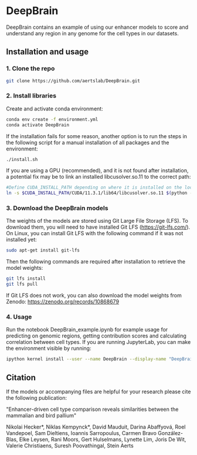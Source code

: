 # DeepBrain

DeepBrain contains an example of using our enhancer models to score and understand any region in any genome for the cell types in our datasets.

## Installation and usage

### 1. Clone the repo
   ```bash
   git clone https://github.com/aertslab/DeepBrain.git
   ```

### 2. Install libraries
   Create and activate conda environment: 
   ```bash
   conda env create -f environment.yml
   conda activate DeepBrain
   ```
   If the installation fails for some reason, another option is to run the steps in the following script for a manual installation of all packages and the environment:
   ```bash
   ./install.sh
   ```
   If you are using a GPU (recommended), and it is not found after installation, a potential fix may be to link an installed libcusolver.so.11 to the correct path:
   ```bash
   #Define CUDA_INSTALL_PATH depending on where it is installed on the local machine
   ln -s $CUDA_INSTALL_PATH/CUDA/11.3.1/lib64/libcusolver.so.11 $(python -c "import tensorflow.python as x; print(x.__path__[0])")/libcusolver.so.10
   ```

### 3. Download the DeepBrain models
   The weights of the models are stored using Git Large File Storage (LFS). To download them, you will need to have installed Git LFS (https://git-lfs.com/). On Linux, you can install Git LFS with the following command if it was not installed yet:
   ```bash
   sudo apt-get install git-lfs 
   ```
   Then the following commands are required after installation to retrieve the model weights:
   ``` bash
   git lfs install
   git lfs pull
   ```
   If Git LFS does not work, you can also download the model weights from Zenodo: https://zenodo.org/records/10868679
### 4. Usage
   Run the notebook DeepBrain_example.ipynb for example usage for predicting on genomic regions, getting contribution scores and calculating correlation between cell types. If you are running JupyterLab, you can make the environment visible by running:
   ```bash
   ipython kernel install --user --name DeepBrain --display-name "DeepBrain"
   ```

## Citation
If the models or accompanying files are helpful for your research please cite the following publication:

"Enhancer-driven cell type comparison reveals similarities between the mammalian and bird pallium"

Nikolai Hecker*, Niklas Kempynck*, David Mauduit, Darina Abaffyová, Roel Vandepoel, Sam Dieltiens, Ioannis Sarropoulus, Carmen Bravo González-Blas, Elke Leysen, Rani Moors, Gert Hulselmans, Lynette Lim, Joris De Wit, Valerie Christiaens, Suresh Poovathingal, Stein Aerts

